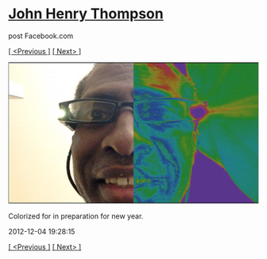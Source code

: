 # [John Henry Thompson](../README.md)
post Facebook.com

[[ <Previous ]](2013-01-03-8.md) [[ Next> ]](2012-11-04-1.md)

[![](../media/2012-12-04/Timeline-Photos-Colorized-for-in-preparation-for-new-year.jpg)](../README.md)

Colorized for in preparation for new year.

2012-12-04 19:28:15

[[ <Previous ]](2013-01-03-8.md) [[ Next> ]](2012-11-04-1.md)